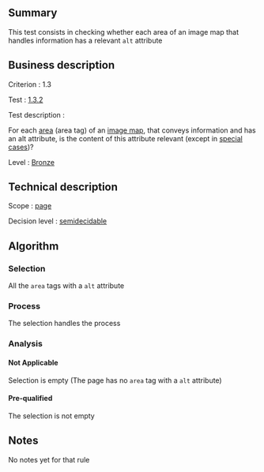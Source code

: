 ## Summary

This test consists in checking whether each area of an image map that
handles information has a relevant `alt` attribute

## Business description

Criterion : 1.3

Test : [1.3.2](http://www.accessiweb.org/index.php/accessiweb-22-english-version.html#test-1-3-2)

Test description :

For each
[area](http://www.accessiweb.org/index.php/glossary-76.html#mZone)
(area tag) of an [image
map](http://www.accessiweb.org/index.php/glossary-76.html#mImgReactive),
that conveys information and has an alt attribute, is the content of
this attribute relevant (except in [special
cases](http://www.accessiweb.org/index.php/glossary-76.html#cpCrit1-3 "Special cases for criterion 1.3"))?

Level : [Bronze](/en/category/rules-design/accessiweb-11/level/bronze)

## Technical description

Scope : [page](/en/category/rules-design/accessiweb-11/scope/page)

Decision level :
[semidecidable](/en/category/rules-design/accessiweb-11/decision-level/semidecidable)

## Algorithm

### Selection

All the `area` tags with a `alt` attribute

### Process

The selection handles the process

### Analysis

#### Not Applicable

Selection is empty (The page has no `area` tag with a `alt` attribute)

#### Pre-qualified

The selection is not empty

## Notes

No notes yet for that rule
